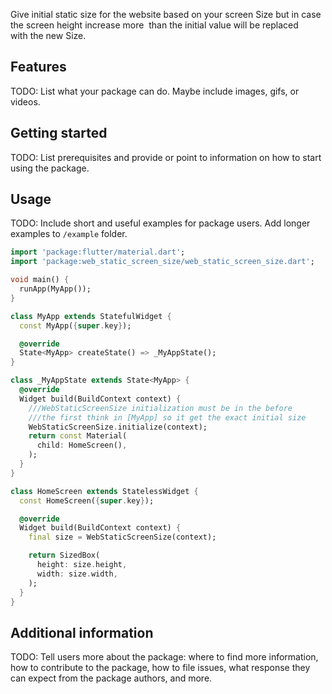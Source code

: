 <!--
This README describes the package. If you publish this package to pub.dev,
this README's contents appear on the landing page for your package.

For information about how to write a good package README, see the guide for
[writing package pages](https://dart.dev/guides/libraries/writing-package-pages).

For general information about developing packages, see the Dart guide for
[creating packages](https://dart.dev/guides/libraries/create-library-packages)
and the Flutter guide for
[developing packages and plugins](https://flutter.dev/developing-packages).
-->

Give initial static size for the website based on your screen Size but in case the screen height increase more  than the initial value will be replaced with the new Size.

## Features

TODO: List what your package can do. Maybe include images, gifs, or videos.

## Getting started

TODO: List prerequisites and provide or point to information on how to
start using the package.

## Usage

TODO: Include short and useful examples for package users. Add longer examples
to `/example` folder.

```dart
import 'package:flutter/material.dart';
import 'package:web_static_screen_size/web_static_screen_size.dart';

void main() {
  runApp(MyApp());
}

class MyApp extends StatefulWidget {
  const MyApp({super.key});

  @override
  State<MyApp> createState() => _MyAppState();
}

class _MyAppState extends State<MyApp> {
  @override
  Widget build(BuildContext context) {
    ///WebStaticScreenSize initialization must be in the before
    ///the first think in [MyApp] so it get the exact initial size
    WebStaticScreenSize.initialize(context);
    return const Material(
      child: HomeScreen(),
    );
  }
}

class HomeScreen extends StatelessWidget {
  const HomeScreen({super.key});

  @override
  Widget build(BuildContext context) {
    final size = WebStaticScreenSize(context);

    return SizedBox(
      height: size.height,
      width: size.width,
    );
  }
}

```

## Additional information

TODO: Tell users more about the package: where to find more information, how to
contribute to the package, how to file issues, what response they can expect
from the package authors, and more.
